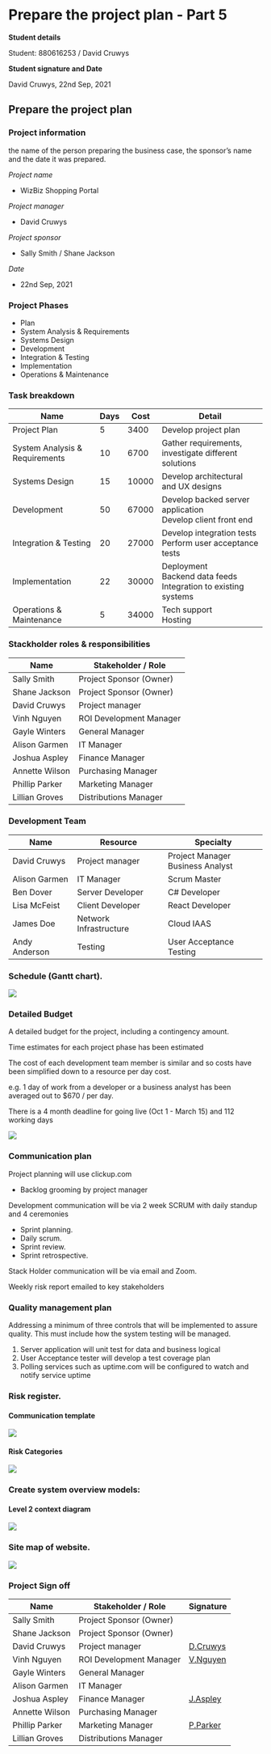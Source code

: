 # Prepare the project plan - Part 5

**Student details**

Student:  880616253 / David Cruwys

**Student signature and Date**

David Cruwys, 22nd Sep, 2021

## Prepare the project plan

### Project information

 the name of the person preparing the business case, the sponsor’s name and the date it was prepared.

*Project name*
  - WizBiz Shopping Portal

*Project manager*
  - David Cruwys

*Project sponsor*
  - Sally Smith / Shane Jackson

*Date*
  - 22nd Sep, 2021

### Project Phases

- Plan
- System Analysis & Requirements
- Systems Design
- Development
- Integration & Testing
- Implementation
- Operations & Maintenance

### Task breakdown

Name                            | Days        | Cost   | Detail |
--------------------------------|-------------|--------|--------|
Project Plan                    | 5           |   3400 | Develop project plan |
System Analysis & Requirements  | 10          |   6700 | Gather requirements, investigate different solutions  |
Systems Design                  | 15          |  10000 | Develop architectural and UX designs       |
Development                     | 50          |  67000 | Develop backed server application<br/>Develop client front end          |
Integration & Testing           | 20          |  27000 | Develop integration tests<br/>Perform user acceptance tests                  |
Implementation                  | 22          |  30000 | Deployment<br/>Backend data feeds<br/>Integration to existing systems       |
Operations & Maintenance        | 5           |  34000 | Tech support<br/>Hosting        |



### Stackholder roles & responsibilities

Name            | Stakeholder / Role        
----------------|---------------------------
Sally Smith     | Project Sponsor  (Owner)  
Shane Jackson   | Project Sponsor  (Owner)  
David Cruwys    | Project manager           
Vinh Nguyen     | ROI Development Manager   
Gayle Winters   | General Manager           
Alison Garmen   | IT Manager                
Joshua Aspley   | Finance Manager           
Annette Wilson  | Purchasing Manager        
Phillip Parker  | Marketing Manager         
Lillian Groves  | Distributions Manager     


### Development Team

Name            | Resource                  | Specialty |
----------------|---------------------------|-|
David Cruwys    | Project manager           | Project Manager<br/>Business Analyst|
Alison Garmen   | IT Manager                | Scrum Master |
Ben Dover       | Server Developer          | C# Developer |
Lisa McFeist    | Client Developer          | React Developer |
James Doe       | Network Infrastructure    | Cloud IAAS |
Andy Anderson   | Testing                   | User Acceptance Testing |


### Schedule (Gantt chart).

![](./images/ghant.png)

### Detailed Budget

A detailed budget for the project, including a contingency amount.

Time estimates for each project phase has been estimated

The cost of each development team member is similar and so costs have been simplified down to a resource per day cost.

e.g. 1 day of work from a developer or a business analyst has been averaged out to $670 / per day.

There is a 4 month deadline for going live (Oct 1 - March 15) and 112 working days

![](./images/estimates.png)

### Communication plan

Project planning will use clickup.com

- Backlog grooming by project manager

Development communication will be via 2 week SCRUM with daily standup and 4 ceremonies

- Sprint planning.
- Daily scrum.
- Sprint review.
- Sprint retrospective.

Stack Holder communication will be via email and Zoom.

Weekly risk report emailed to key stakeholders

### Quality management plan

Addressing a minimum of three controls that will be implemented to assure quality.
This must include how the system testing will be managed.

1. Server application will unit test for data and business logical
2. User Acceptance tester will develop a test coverage plan
3. Polling services such as uptime.com will be configured to watch and notify service uptime

### Risk register.

#### Communication template

![](./images/headchart-register.png)

#### Risk Categories

![](./images/headchart-categories.png)


### Create system overview models:

#### Level 2 context diagram

![](./images/context-diagram.png)

### Site map of website.

![](./images/site-map.png)

### Project Sign off

Name            | Stakeholder / Role        | Signature|
----------------|---------------------------|-|
Sally Smith     | Project Sponsor  (Owner)  |  |
Shane Jackson   | Project Sponsor  (Owner)  |  |
David Cruwys    | Project manager           | [D.Cruwys]() |
Vinh Nguyen     | ROI Development Manager   | [V.Nguyen]() |
Gayle Winters   | General Manager           |  |
Alison Garmen   | IT Manager                |  |
Joshua Aspley   | Finance Manager           | [J.Aspley]() |
Annette Wilson  | Purchasing Manager        |  |
Phillip Parker  | Marketing Manager         | [P.Parker]() |
Lillian Groves  | Distributions Manager     |  |


